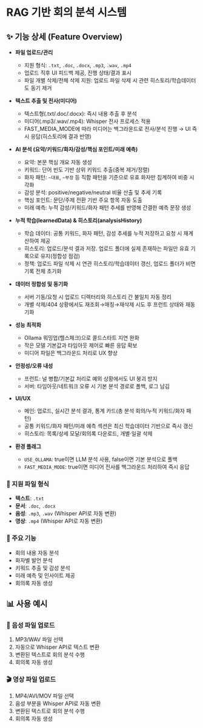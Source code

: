 # RAG 기반 회의 분석 시스템

## ✨ 기능 상세 (Feature Overview)

- **파일 업로드/관리**
  - 지원 형식: `.txt`, `.doc`, `.docx`, `.mp3`, `.wav`, `.mp4`
  - 업로드 직후 UI 피드백 제공, 진행 상태/결과 표시
  - 파일 개별 삭제/전체 삭제 지원: 업로드 파일 삭제 시 관련 히스토리/학습데이터도 동기 제거

- **텍스트 추출 및 전사(미디어)**
  - 텍스트형(.txt/.doc/.docx): 즉시 내용 추출 후 분석
  - 미디어(.mp3/.wav/.mp4): Whisper 전사 프로세스 적용
  - FAST_MEDIA_MODE에 따라 미디어는 백그라운드로 전사/분석 진행 → UI 즉시 응답(히스토리에 결과 반영)

- **AI 분석 (요약/키워드/화자/감성/핵심 포인트/미래 예측)**
  - 요약: 본문 핵심 개요 자동 생성
  - 키워드: 단어 빈도 기반 상위 키워드 추출(중복 제거/정렬)
  - 화자 패턴: `~대표`, `~부장` 등 직함 패턴을 기준으로 유효 화자만 집계하여 비중 시각화
  - 감성 분석: positive/negative/neutral 비율 산출 및 추세 기록
  - 핵심 포인트: 문단/주제 전환 기반 주요 항목 자동 도출
  - 미래 예측: 누적 감성/키워드/화자 패턴 추세를 반영해 간결한 예측 문장 생성

- **누적 학습(learnedData) & 히스토리(analysisHistory)**
  - 학습 데이터: 공통 키워드, 화자 패턴, 감성 추세를 누적 저장하고 요청 시 재계산하여 제공
  - 히스토리: 업로드/분석 결과 저장. 업로드 폴더에 실제 존재하는 파일만 유효 기록으로 유지(정합성 점검)
  - 정책: 업로드 파일 삭제 시 연관 히스토리/학습데이터 갱신, 업로드 폴더가 비면 기록 전체 초기화

- **데이터 정합성 및 동기화**
  - 서버 기동/요청 시 업로드 디렉터리와 히스토리 간 불일치 자동 정리
  - 개별 삭제/404 상황에서도 재조회→매칭→재삭제 시도 후 프런트 상태와 재동기화

- **성능 최적화**
  - Ollama 워밍업(헬스체크)으로 콜드스타트 지연 완화
  - 작은 모델 기본값과 타임아웃 제어로 빠른 응답 확보
  - 미디어 파일은 백그라운드 처리로 UX 향상

- **안정성/오류 내성**
  - 프런트: 널 병합/기본값 처리로 예외 상황에서도 UI 붕괴 방지
  - 서버: 타임아웃/네트워크 오류 시 기본 분석 경로로 폴백, 로그 남김

- **UI/UX**
  - 메인: 업로드, 실시간 분석 결과, 통계 카드(총 분석 회의/누적 키워드/화자 패턴)
  - 공통 키워드/화자 패턴/미래 예측 섹션은 최신 학습데이터 기반으로 즉시 갱신
  - 히스토리: 목록/상세 모달/회의록 다운로드, 개별·일괄 삭제

- **환경 플래그**
  - `USE_OLLAMA`: true이면 LLM 분석 사용, false이면 기본 분석으로 폴백
  - `FAST_MEDIA_MODE`: true이면 미디어 전사를 백그라운드 처리하여 즉시 응답

### 📁 지원 파일 형식
- **텍스트**: `.txt`
- **문서**: `.doc`, `.docx`
- **음성**: `.mp3`, `.wav` (Whisper API로 자동 변환)
- **영상**: `.mp4` (Whisper API로 자동 변환)

### 🎯 주요 기능
- 회의 내용 자동 분석
- 화자별 발언 분석
- 키워드 추출 및 감성 분석
- 미래 예측 및 인사이트 제공
- 회의록 자동 생성

## 📊 사용 예시

### 🎵 음성 파일 업로드
1. MP3/WAV 파일 선택
2. 자동으로 Whisper API로 텍스트 변환
3. 변환된 텍스트로 회의 분석 수행
4. 회의록 자동 생성

### 🎬 영상 파일 업로드
1. MP4/AVI/MOV 파일 선택
2. 음성 부분을 Whisper API로 자동 변환
3. 변환된 텍스트로 회의 분석 수행
4. 회의록 자동 생성